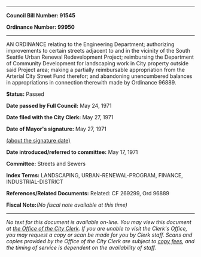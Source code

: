 

********

**Council Bill Number: 91545**
   
**Ordinance Number: 99950**
********

 AN ORDINANCE relating to the Engineering Department; authorizing improvements to certain streets adjacent to and in the vicinity of the South Seattle Urban Renewal Redevelopment Project; reimbursing the Department of Community Development for landscaping work in City property outside said Project area; making a partially reimbursable appropriation from the Arterial City Street Fund therefor; and abandoning unencumbered balances in appropriations in connection therewith made by Ordinance 96889.

**Status:** Passed
   
**Date passed by Full Council:** May 24, 1971
   
**Date filed with the City Clerk:** May 27, 1971
   
**Date of Mayor's signature:** May 27, 1971
   
[(about the signature date)](/~public/approvaldate.htm)
   
   
   
**Date introduced/referred to committee:** May 17, 1971
   
**Committee:** Streets and Sewers
   
   
**Index Terms:** LANDSCAPING, URBAN-RENEWAL-PROGRAM, FINANCE, INDUSTRIAL-DISTRICT

**References/Related Documents:** Related: CF 269299, Ord 96889

**Fiscal Note:**_(No fiscal note available at this time)_
********

_No text for this document is available on-line. You may view this document at [the Office of the City Clerk](http://www.seattle.gov/leg/clerk/contactUs.htm). If you are unable to visit the Clerk's Office, you may request a copy or scan be made for you by Clerk staff. Scans and copies provided by the Office of the City Clerk are subject to [copy fees](http://clerk.seattle.gov/~public/clerkfees.htm), and the timing of service is dependent on the availability of staff._

